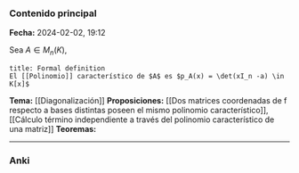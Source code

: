 ### Contenido principal

**Fecha:** 2024-02-02, 19:12

Sea $A \in M_n (K)$, 
```ad-formal
title: Formal definition
El [[Polinomio]] característico de $A$ es $p_A(x) = \det(xI_n -a) \in K[x]$
```

**Tema:** [[Diagonalización]]
**Proposiciones:** [[Dos matrices coordenadas de f respecto a bases distintas poseen el mismo polinomio característico]], [[Cálculo término independiente a través del polinomio característico de una matriz]]
**Teoremas:**

---
### Anki
